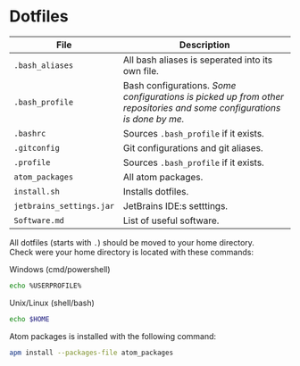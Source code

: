 # Dotfiles

File                     | Description
------------------------ | ----------------------------------------------------------------------------------------------------------------------
`.bash_aliases`          | All bash aliases is seperated into its own file.
`.bash_profile`          | Bash configurations. _Some configurations is picked up from other repositories and some configurations is done by me._
`.bashrc`                | Sources `.bash_profile` if it exists.
`.gitconfig`             | Git configurations and git aliases.
`.profile`               | Sources `.bash_profile` if it exists.
`atom_packages`          | All atom packages.
`install.sh`             | Installs dotfiles.
`jetbrains_settings.jar` | JetBrains IDE:s setttings.
`Software.md`            | List of useful software.

All dotfiles (starts with `.`) should be moved to your home directory.<br>
Check were your home directory is located with these commands:

Windows (cmd/powershell)

```bash
echo %USERPROFILE%
```

Unix/Linux (shell/bash)

```bash
echo $HOME
```

Atom packages is installed with the following command:

```bash
apm install --packages-file atom_packages
```
